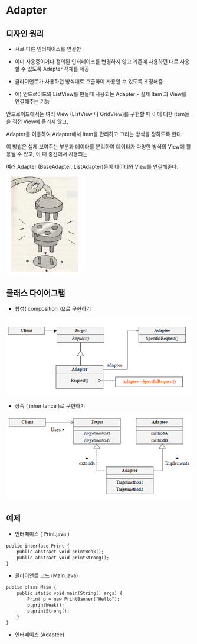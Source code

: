 # Adapter

## 디자인 원리

- 서로 다른 인터페이스를 연결함

- 이미 사용중이거나 정의된 인터페이스를 변경하지 않고 기존에 사용하던 대로 사용할 수 있도록 Adapter 객체를 제공

- 클라이언트가 사용하던 방식대로 호출하여 사용할 수 있도록 조정해줌

- 예) 안드로이드의 ListView를 만들때 사용되는 Adapter - 실제 Item 과 View를 연결해주는 기능

안드로이드에서는 여러 View (ListView 나 GridView)를 구현할 때 이에 대한 Item들을 직접 View에 올리지 않고, 

Adapter를 이용하여 Adapter에서 Item을 관리하고 그리는 방식을 정하도록 한다. 

이 방법은 실제 보여주는 부분과 데이타를 분리하여 데이타가 다양한 방식의 View에 활용될 수 있고, 이 때 중간에서 사용되는 

여러 Adapter (BaseAdapter, ListAdapter)등이 데이터와 View를 연결해준다.

![Adpter](./img/adapter.PNG)

## 클래스 다이어그램

- 합성( composition )으로 구현하기

![adaptercomp](./img/adptercomp.PNG)


- 상속 ( inheritance )로 구현하기

![adapterinherit](./img/adapterinherit.PNG)


## 예제 
- 인터페이스 ( Print.java )

```
public interface Print {
    public abstract void printWeak();
    public abstract void printStrong();
}
```

- 클라이언트 코드 (Main.java)

```
public class Main {
    public static void main(String[] args) {
        Print p = new PrintBanner("Hello");
        p.printWeak(); 
        p.printStrong();
    }
}
```





- 인터페이스 (Adaptee)














